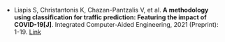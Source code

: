 * Liapis S, Christantonis K, Chazan-Pantzalis V, et al. <b>A methodology using classification for traffic prediction: Featuring the impact of COVID-19[J]</b>. Integrated Computer-Aided Engineering, 2021 (Preprint): 1-19. [Link](https://content.iospress.com/articles/integrated-computer-aided-engineering/ica210663)